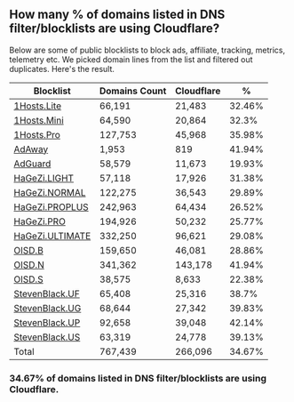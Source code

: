 ## How many % of domains listed in DNS filter/blocklists are using Cloudflare?


Below are some of public blocklists to block ads, affiliate, tracking, metrics, telemetry etc.
We picked domain lines from the list and filtered out duplicates.
Here's the result.


| Blocklist | Domains Count | Cloudflare | % |
| --- | --- | --- | --- |
| [1Hosts.Lite](https://raw.githubusercontent.com/badmojr/1Hosts/master/Lite/hosts.win) | 66,191 | 21,483 | 32.46% |
| [1Hosts.Mini](https://raw.githubusercontent.com/badmojr/1Hosts/master/mini/hosts.win) | 64,590 | 20,864 | 32.3% |
| [1Hosts.Pro](https://raw.githubusercontent.com/badmojr/1Hosts/master/Pro/hosts.win) | 127,753 | 45,968 | 35.98% |
| [AdAway](https://raw.githubusercontent.com/AdAway/adaway.github.io/master/hosts.txt) | 1,953 | 819 | 41.94% |
| [AdGuard](https://adguardteam.github.io/AdGuardSDNSFilter/Filters/filter.txt) | 58,579 | 11,673 | 19.93% |
| [HaGeZi.LIGHT](https://raw.githubusercontent.com/hagezi/dns-blocklists/main/hosts/light.txt) | 57,118 | 17,926 | 31.38% |
| [HaGeZi.NORMAL](https://raw.githubusercontent.com/hagezi/dns-blocklists/main/hosts/multi.txt) | 122,275 | 36,543 | 29.89% |
| [HaGeZi.PROPLUS](https://raw.githubusercontent.com/hagezi/dns-blocklists/main/hosts/pro.plus.txt) | 242,963 | 64,434 | 26.52% |
| [HaGeZi.PRO](https://raw.githubusercontent.com/hagezi/dns-blocklists/main/hosts/pro.txt) | 194,926 | 50,232 | 25.77% |
| [HaGeZi.ULTIMATE](https://raw.githubusercontent.com/hagezi/dns-blocklists/main/hosts/ultimate.txt) | 332,250 | 96,621 | 29.08% |
| [OISD.B](https://big.oisd.nl/dnsmasq) | 159,650 | 46,081 | 28.86% |
| [OISD.N](https://nsfw.oisd.nl/dnsmasq) | 341,362 | 143,178 | 41.94% |
| [OISD.S](https://small.oisd.nl/dnsmasq) | 38,575 | 8,633 | 22.38% |
| [StevenBlack.UF](https://raw.githubusercontent.com/StevenBlack/hosts/master/alternates/fakenews/hosts) | 65,408 | 25,316 | 38.7% |
| [StevenBlack.UG](https://raw.githubusercontent.com/StevenBlack/hosts/master/alternates/gambling/hosts) | 68,644 | 27,342 | 39.83% |
| [StevenBlack.UP](https://raw.githubusercontent.com/StevenBlack/hosts/master/alternates/porn/hosts) | 92,658 | 39,048 | 42.14% |
| [StevenBlack.US](https://raw.githubusercontent.com/StevenBlack/hosts/master/alternates/social/hosts) | 63,319 | 24,778 | 39.13% |
| Total | 767,439 | 266,096 | 34.67% |


### 34.67% of domains listed in DNS filter/blocklists are using Cloudflare.